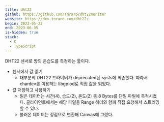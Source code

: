 ```yaml
---
title: dht22
github: https://github.com/tnraro/dht22monitor
website: https://dev.tnraro.com/dht22/
begin: 2023-05-22
end: 2023-06-05
is-hidden: true
stack:
  - C
  - TypeScript
---
```


DHT22 센서로 방의 온습도를 측정하는 툴이다.

- 센서에서 값 읽기
  - 대부분의 DHT22 드라이버가 deprecated된 sysfs에 의존했다. 따라서 chardev를 이용하는 libgpiod로 직접 값을 읽었다.
- 값 저장하고 사용하기
  - 읽은 데이터는 시간(4), 습도(2), 온도(2) 총 8 Bytes를 단일 파일에 축적시켰다. 클라이언트에서는 해당 파일을 Range 헤더와 함께 직접 요청해서 스트리밍할 수 있다.
  - 불러온 데이터는 정점으로 변환해 Canvas에 그렸다.